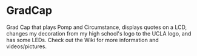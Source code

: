 # GradCap
Grad Cap that plays Pomp and Circumstance, displays quotes on a LCD, changes my decoration from my high school's logo to the UCLA logo, and has some LEDs. Check out the Wiki for more information and videos/pictures.
